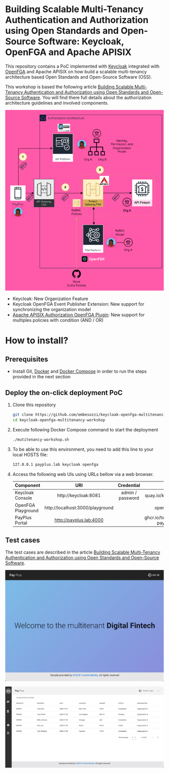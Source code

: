 # Building Scalable Multi-Tenancy Authentication and Authorization using Open Standards and Open-Source Software: Keycloak, OpenFGA and Apache APISIX

This repository contains a PoC implemented with [Keycloak](https://www.keycloak.org/) integrated with [OpenFGA](https://openfga.dev/) and Apache APISIX on how build a scalable multi-tenancy architecture based Open Standards and Open-Source Software (OSS).


This workshop is based the following article [Building Scalable Multi-Tenancy Authentication and Authorization using Open Standards and Open-Source Software](https://embesozzi.medium.com/building-scalable-multi-tenancy-authentication-and-authorization-using-open-standards-and-7341fcd87b64). You will find there full details about the authorization architecture guidelines and involved components.

![arquitecture](docs/arquitecture.png)

- Keycloak: New Organization Feature
- Keycloak OpenFGA Event Publisher Extension: New support for synchronizing the organization model 
- [Apache APISIX Authorization OpenFGA Plugin](https://github.com/embesozzi/apisix-authz-openfga): New support for multiples policies with condition (AND / OR)

# How to install?
## Prerequisites

 * Install Git, [Docker](https://www.docker.com/get-docker) and [Docker Compose](https://docs.docker.com/compose/install/#install-compose) in order to run the steps provided in the next section<br>

## Deploy the on-click deployment PoC

1. Clone this repository
    ````bash
    git clone https://github.com/embesozzi/keycloak-openfga-multitenancy-workshop
    cd keycloak-openfga-multitenancy-workshop
    ````

2. Execute following Docker Compose command to start the deployment

   ```sh
   ./mutitenancy-workshop.sh
   ```

3. To be able to use this environment, you need to add this line to your local HOSTS file:

   ```sh
   127.0.0.1 payplus.lab keycloak openfga
   ```

4. Access the following web UIs using URLs bellow via a web browser.

    | Component                 |  URI                          |  Credential               | Image                                    |
    | ------------------------- |:-----------------------------:|:-------------------------:|:-----------------------------------------:
    | Keycloak Console          |   http://keycloak:8081        |  admin / password         | quay.io/keycloak/keycloak:26.0.6         |
    | OpenFGA Playground        |   http://localhost:3000/playground  |                     | openfga/openfga:v1.8.0                   | 
    | PayPlus Portal              |   http://payplus.lab:4000           |                           | ghcr.io/twogenidentity/demoapp-payplus-multitenancy                             |


## Test cases

The test cases are described in the article [Building Scalable Multi-Tenancy Authentication and Authorization using Open Standards and Open-Source Software](https://embesozzi.medium.com/building-scalable-multi-tenancy-authentication-and-authorization-using-open-standards-and-7341fcd87b64).


![playplus-1](docs/payplus-1.png)

![playplus-2](docs/payplus-2.png)
